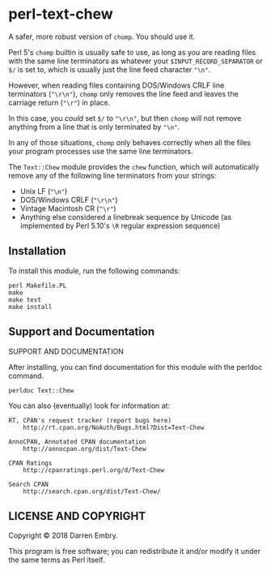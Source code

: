 # perl-text-chew

A safer, more robust version of `chomp`.  You should use it.

Perl 5's `chomp` builtin is usually safe to use, as long as you are
reading files with the same line terminators as whatever your
`$INPUT_RECORD_SEPARATOR` or `$/` is set to, which is usually just the
line feed character `"\n"`.

However, when reading files containing DOS/Windows CRLF line
terminators (`"\r\n"`), `chomp` only removes the line feed and leaves
the carriage return (`"\r"`) in place.

In this case, you *could* set `$/` to `"\r\n"`, but then `chomp` will
not remove anything from a line that is only terminated by `"\n"`.

In any of those situations, `chomp` only behaves correctly when all
the files your program processes use the same line terminators.

The `Text::Chew` module provides the `chew` function, which will
automatically remove any of the following line terminators from your
strings:

- Unix LF (`"\n"`)
- DOS/Windows CRLF (`"\r\n"`)
- Vintage Macintosh CR (`"\r"`)
- Anything else considered a linebreak sequence by Unicode (as
  implemented by Perl 5.10's `\R` regular expression sequence)

## Installation

To install this module, run the following commands:

    perl Makefile.PL
    make
    make test
    make install

## Support and Documentation

SUPPORT AND DOCUMENTATION

After installing, you can find documentation for this module with the
perldoc command.

    perldoc Text::Chew

You can also (eventually) look for information at:

    RT, CPAN's request tracker (report bugs here)
        http://rt.cpan.org/NoAuth/Bugs.html?Dist=Text-Chew

    AnnoCPAN, Annotated CPAN documentation
        http://annocpan.org/dist/Text-Chew

    CPAN Ratings
        http://cpanratings.perl.org/d/Text-Chew

    Search CPAN
        http://search.cpan.org/dist/Text-Chew/

## LICENSE AND COPYRIGHT

Copyright &copy; 2018 Darren Embry.

This program is free software; you can redistribute it and/or modify
it under the same terms as Perl itself.
